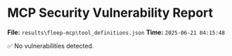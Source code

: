 # MCP Security Vulnerability Report
**File:** `results\fleep-mcp\tool_definitions.json`
**Time:** `2025-06-21 04:15:48`

✅ No vulnerabilities detected.